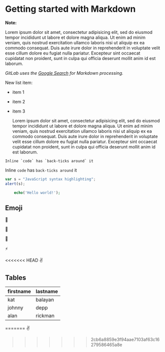 # Getting started with Markdown

**Note:**

Lorem ipsum dolor sit amet, consectetur adipisicing elit, sed do eiusmod tempor incididunt ut labore et dolore magna aliqua. Ut enim ad minim veniam, quis nostrud exercitation ullamco laboris nisi ut aliquip ex ea commodo consequat. Duis aute irure dolor in reprehenderit in voluptate velit esse cillum dolore eu fugiat nulla pariatur. Excepteur sint occaecat cupidatat non proident, sunt in culpa qui officia deserunt mollit anim id est laborum.  

_GitLab uses the [Google Search](https://www.google.com/) for Markdown processing._  

New list item:
- item 1
- item 2
- item 3

	Lorem ipsum dolor sit amet, consectetur adipisicing elit, sed do eiusmod tempor incididunt ut labore et dolore magna aliqua. Ut enim ad minim veniam, quis nostrud exercitation ullamco laboris nisi ut aliquip ex ea commodo consequat. Duis aute irure dolor in reprehenderit in voluptate velit esse cillum dolore eu fugiat nulla pariatur. Excepteur sint occaecat cupidatat non proident, sunt in culpa qui officia deserunt mollit anim id est laborum.

```no-highlight
Inline `code` has `back-ticks around` it
```

Inline `code` has `back-ticks around` it

```javascript
var s = "JavaScript syntax highlighting";
alert(s);
```

```php
	echo('Hello world!');
```

## Emoji

:monkey:

:star2:

:speech_balloon:

:zap:

<<<<<<< HEAD
:v:


## Tables

| firstname | lastname |
|:----------|:---------|
| kat       | balayan  |
| johnny    | depp     |
| alan      | rickman  |
=======
:v:
>>>>>>> 2cb6a8859e3f94aae7103af63c16279586465a8e
